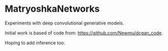 # MatryoshkaNetworks
Experiments with deep convolutional generative models.

Initial work is based of code from: https://github.com/Newmu/dcgan_code.

Hoping to add inference too.
